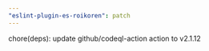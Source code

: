 ```yaml
---
"eslint-plugin-es-roikoren": patch
---
```


chore(deps): update github/codeql-action action to v2.1.12
